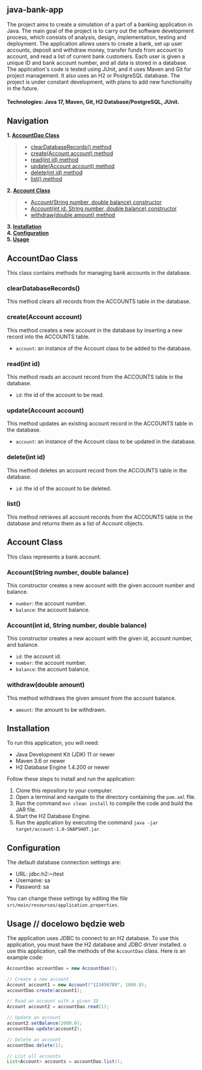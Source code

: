## java-bank-app

The project aims to create a simulation of a part of a banking application in Java. The main
goal of the project is to carry out the software development process, which consists of
analysis, design, implementation, testing and deployment.
The application allows users to create a bank, set up user accounts, deposit and withdraw
money, transfer funds from account to account, and read a list of current bank customers.
Each user is given a unique ID and bank account number, and all data is stored in a database.
The application's code is tested using JUnit, and it uses Maven and Git for project
management. It also uses an H2 or PostgreSQL database.
The project is under constant development, with plans to add new functionality in the future.
#### Technologies: Java 17, Maven, Git, H2 Database/PostgreSQL, JUnit.


## Navigation
**1. [AccountDao Class](#accountdao-class)**
> - [clearDatabaseRecords() method](#cleardatabaserecords--) 
> - [create(Account account) method](#create--account-account-) 
> - [read(int id) method ](#read--int-id-) 
> - [update(Account account) method](#update--account-account-) 
> - [delete(int id) method](#delete--int-id-)
> - [list() method ](#list--) 

**2. [Account Class](#account-class)**<br/>
> - [Account(String number, double balance) constructor](#account--string-number-double-balance-) 
> - [Account(int id, String number, double balance) constructor](#account--int-id-string-number-double-balance-) 
> - [withdraw(double amount) method](#withdraw--double-amount-)

**3. [Installation](#installation)**<br/>
**4. [Configuration](#configuration)**<br/>
**5. [Usage](#usage)**

## AccountDao Class

This class contains methods for managing bank accounts in the database.

### clearDatabaseRecords()

This method clears all records from the ACCOUNTS table in the database.

### create(Account account)

This method creates a new account in the database by inserting a new record into the ACCOUNTS table.

- `account`: an instance of the Account class to be added to the database.

### read(int id)

This method reads an account record from the ACCOUNTS table in the database.

- `id`: the id of the account to be read.

### update(Account account)

This method updates an existing account record in the ACCOUNTS table in the database.

- `account`: an instance of the Account class to be updated in the database.

### delete(int id)

This method deletes an account record from the ACCOUNTS table in the database.

- `id`: the id of the account to be deleted.

### list()

This method retrieves all account records from the ACCOUNTS table in the database and returns them as a list of Account objects.

## Account Class

This class represents a bank account.

### Account(String number, double balance)

This constructor creates a new account with the given account number and balance.

- `number`: the account number.
- `balance`: the account balance.

### Account(int id, String number, double balance)

This constructor creates a new account with the given id, account number, and balance.

- `id`: the account id.
- `number`: the account number.
- `balance`: the account balance.

### withdraw(double amount)

This method withdraws the given amount from the account balance.

- `amount`: the amount to be withdrawn.

## Installation

To run this application, you will need:

- Java Development Kit (JDK) 11 or newer
- Maven 3.6 or newer
- H2 Database Engine 1.4.200 or newer

Follow these steps to install and run the application:

1. Clone this repository to your computer.
2. Open a terminal and navigate to the directory containing the `pom.xml` file.
3. Run the command `mvn clean install` to compile the code and build the JAR file.
4. Start the H2 Database Engine.
5. Run the application by executing the command `java -jar target/account-1.0-SNAPSHOT.jar`.

## Configuration

The default database connection settings are:

- URL: jdbc:h2:~/test
- Username: sa
- Password: sa

You can change these settings by editing the file `src/main/resources/application.properties`.

## Usage // docelowo będzie web

The application uses JDBC to connect to an H2 database. To use this application, you must have the H2 database and JDBC driver installed.
o use this application, call the methods of the `AccountDao` class. Here is an example code:

```java
AccountDao accountDao = new AccountDao();

// Create a new account
Account account1 = new Account("123456789", 1000.0);
accountDao.create(account1);

// Read an account with a given ID
Account account2 = accountDao.read(1);

// Update an account
account2.setBalance(2000.0);
accountDao.update(account2);

// Delete an account
accountDao.delete(1);

// List all accounts
List<Account> accounts = accountDao.list();









